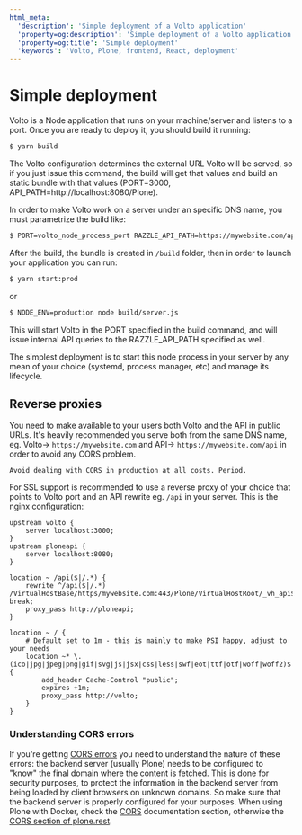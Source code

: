 ```yaml
---
html_meta:
  'description': 'Simple deployment of a Volto application'
  'property=og:description': 'Simple deployment of a Volto application'
  'property=og:title': 'Simple deployment'
  'keywords': 'Volto, Plone, frontend, React, deployment'
---
```


# Simple deployment

Volto is a Node application that runs on your machine/server and listens to a port. Once you are ready to deploy it, you should build it running:

```bash
$ yarn build
```

The Volto configuration determines the external URL Volto will be served, so if you just issue this command, the build will get that values and build an static bundle with that values (PORT=3000, API_PATH=http://localhost:8080/Plone).

In order to make Volto work on a server under an specific DNS name, you must parametrize the build like:

```bash
$ PORT=volto_node_process_port RAZZLE_API_PATH=https://mywebsite.com/api yarn build
```

After the build, the bundle is created in `/build` folder, then in order to launch your application you can run:

```bash
$ yarn start:prod
```

or

```bash
$ NODE_ENV=production node build/server.js
```

This will start Volto in the PORT specified in the build command, and will issue internal API queries to the RAZZLE_API_PATH specified as well.

The simplest deployment is to start this node process in your server by any mean of your choice (systemd, process manager, etc) and manage its lifecycle.

## Reverse proxies

You need to make available to your users both Volto and the API in public URLs. It's heavily recommended you serve both from the same DNS name, eg. Volto-> `https://mywebsite.com` and API-> `https://mywebsite.com/api` in order to avoid any CORS problem.

```{warning}
Avoid dealing with CORS in production at all costs. Period.
```

For SSL support is recommended to use a reverse proxy of your choice that points to Volto port and an API rewrite eg. `/api` in your server. This is the nginx configuration:

```nginx
upstream volto {
    server localhost:3000;
}
upstream ploneapi {
    server localhost:8080;
}

location ~ /api($|/.*) {
    rewrite ^/api($|/.*) /VirtualHostBase/https/mywebsite.com:443/Plone/VirtualHostRoot/_vh_api$1 break;
    proxy_pass http://ploneapi;
}

location ~ / {
    # Default set to 1m - this is mainly to make PSI happy, adjust to your needs
    location ~* \.(ico|jpg|jpeg|png|gif|svg|js|jsx|css|less|swf|eot|ttf|otf|woff|woff2)$ {
        add_header Cache-Control "public";
        expires +1m;
        proxy_pass http://volto;
    }
}
```

### Understanding CORS errors

If you're getting [CORS errors](https://developer.mozilla.org/en-US/docs/Web/HTTP/CORS/Errors#Identifying_the_issue) you need to understand the nature of these errors: the backend server (usually Plone) needs to be configured to "know" the final domain where the content is fetched. This is done for security purposes, to protect the information in the backend server from being loaded by client browsers on unknown domains. So make sure that the backend server is properly configured for your purposes. When using Plone with Docker, check the [CORS](https://github.com/plone/plone.docker#for-basic-usage) documentation section, otherwise the [CORS section of plone.rest](https://github.com/plone/plone.rest#cors).
